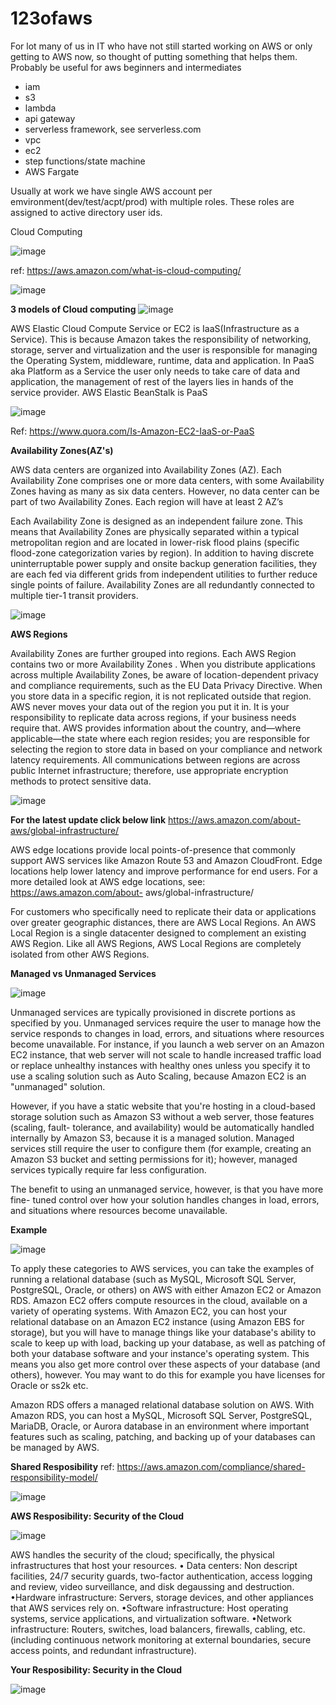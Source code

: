 # 123ofaws
For lot many of us in IT who have not still started  working on AWS or only getting to AWS now, so thought of putting something that helps them. Probably be useful for aws beginners and intermediates

- iam
- s3
- lambda
- api gateway
- serverless framework, see serverless.com
- vpc
- ec2
- step functions/state machine
- AWS Fargate

Usually at work we have single AWS account per emvironment(dev/test/acpt/prod) with multiple roles. These roles are assigned to active directory user ids.

Cloud Computing 

 ![image](https://user-images.githubusercontent.com/52529498/125153907-fcb93300-e124-11eb-8d50-9cfbda1cd436.png)
 
ref: https://aws.amazon.com/what-is-cloud-computing/

![image](https://user-images.githubusercontent.com/52529498/125153922-12c6f380-e125-11eb-864c-f74a574e3d9f.png)

**3 models of Cloud computing**
![image](https://user-images.githubusercontent.com/52529498/125153936-21150f80-e125-11eb-8b0c-78b8683bbc6c.png)
 
AWS Elastic Cloud  Compute Service or EC2 is IaaS(Infrastructure as a Service). This is because Amazon takes the responsibility of networking, storage, server and virtualization and the user is responsible for managing the Operating System, middleware, runtime, data and application. In PaaS aka Platform as a Service the user only needs to take care of data and application, the management of rest of the layers lies in hands of the service provider. AWS Elastic BeanStalk is PaaS

![image](https://user-images.githubusercontent.com/52529498/125153939-296d4a80-e125-11eb-9a7a-b6ab9bb4222f.png)

Ref: https://www.quora.com/Is-Amazon-EC2-IaaS-or-PaaS

**Availability Zones(AZ's)**

AWS data centers are organized into Availability Zones (AZ). Each Availability Zone comprises one or more data centers, with some Availability Zones having as many as six data centers. However, no data center can be part of two Availability Zones. Each region will have at least 2 AZ’s

Each Availability Zone is designed as an independent failure zone. This means that Availability Zones are physically separated within a typical metropolitan region and are located in lower-risk flood plains (specific flood-zone categorization varies by region). In addition to having discrete uninterruptable power supply and onsite backup generation facilities, they are each fed via different grids from independent utilities to further reduce single points of failure. Availability Zones are all redundantly connected to multiple tier-1 transit providers.

![image](https://user-images.githubusercontent.com/52529498/125154052-fbd4d100-e125-11eb-87a6-f3a5ce43a9dc.png)

**AWS Regions**

Availability Zones are further grouped into regions. Each AWS Region contains two or more Availability Zones .
When you distribute applications across multiple Availability Zones, be aware of location-dependent privacy and compliance requirements, such as the EU Data Privacy Directive. When you store data in a specific region, it is not replicated outside that region. AWS never moves your data out of the region you put it in. It is your responsibility to replicate data across regions, if your business needs require that. AWS provides information about the country, and—where applicable—the state where each region resides; you are responsible for selecting the region to store data in based on your compliance and network latency requirements.
All communications between regions are across public Internet infrastructure; therefore, use appropriate encryption methods to protect sensitive data.


![image](https://user-images.githubusercontent.com/52529498/125154117-6dad1a80-e126-11eb-9490-683be53e9fc3.png)

**For the latest update click below link**
https://aws.amazon.com/about-aws/global-infrastructure/

AWS edge locations provide local points-of-presence that commonly support AWS services like Amazon Route 53 and Amazon CloudFront. Edge locations help lower latency and improve performance for end users. For a more detailed look at AWS edge locations, see: https://aws.amazon.com/about- aws/global-infrastructure/

For customers who specifically need to replicate their data or applications over greater geographic distances, there are AWS Local Regions. An AWS Local Region is a single datacenter designed to complement an existing AWS Region. Like all AWS Regions, AWS Local Regions are completely isolated from other AWS Regions. 

**Managed vs Unmanaged Services**

![image](https://user-images.githubusercontent.com/52529498/125154267-31c68500-e127-11eb-940c-d7bcd6a1522e.png)

Unmanaged services are typically provisioned in discrete portions as specified by you. Unmanaged services require the user to manage how the service responds to changes in load, errors, and situations where resources become unavailable. For instance, if you launch a web server on an Amazon EC2 instance, that web server will not scale to handle increased traffic load or replace unhealthy instances with healthy ones unless you specify it to use a scaling solution such as Auto Scaling, because Amazon EC2 is an "unmanaged" solution.

However, if you have a static website that you're hosting in a cloud-based storage solution such as Amazon S3 without a web server, those features (scaling, fault- tolerance, and availability) would be automatically handled internally by Amazon S3, because it is a managed solution. Managed services still require the user to configure them (for example, creating an Amazon S3 bucket and setting permissions for it); however, managed services typically require far less configuration.

The benefit to using an unmanaged service, however, is that you have more fine- tuned control over how your solution handles changes in load, errors, and situations where resources become unavailable.

**Example**

![image](https://user-images.githubusercontent.com/52529498/125154352-a3063800-e127-11eb-91ff-4381b9e1c8e8.png)

To apply these categories to AWS services, you can take the examples of running a relational database (such as MySQL, Microsoft SQL Server, PostgreSQL, Oracle, or others) on AWS with either Amazon EC2 or Amazon RDS. Amazon EC2 offers compute resources in the cloud, available on a variety of operating systems. With Amazon EC2, you can host your relational database on an Amazon EC2 instance (using Amazon EBS for storage), but you will have to manage things like your database's ability to scale to keep up with load, backing up your database, as well as patching of both your database software and your instance's operating system. This means you also get more control over these aspects of your database (and others), however. You may want to do this for example you have licenses for Oracle or ss2k etc.

Amazon RDS offers a managed relational database solution on AWS. With Amazon RDS, you can host a MySQL, Microsoft SQL Server, PostgreSQL, MariaDB, Oracle, or Aurora database in an environment where important features such as scaling, patching, and backing up of your databases can be managed by AWS.

**Shared Resposibility**
ref: https://aws.amazon.com/compliance/shared-responsibility-model/

![image](https://user-images.githubusercontent.com/52529498/125154695-3b50ec80-e129-11eb-91d4-640737b03710.png)


**AWS Resposibility: Security of the Cloud**

![image](https://user-images.githubusercontent.com/52529498/125155223-553ffe80-e12c-11eb-9c74-a856d13b7ed2.png)


AWS handles the security of the cloud; specifically, the physical infrastructures that host your resources.
• Data centers: Non descript facilities, 24/7 security guards, two-factor authentication, access logging and review, video surveillance, and disk degaussing and destruction.
•Hardware infrastructure: Servers, storage devices, and other appliances that AWS services rely on.
•Software infrastructure: Host operating systems, service applications, and virtualization software.
•Network infrastructure: Routers, switches, load balancers, firewalls, cabling, etc. (including continuous network monitoring at external boundaries, secure access points, and redundant infrastructure).


**Your Resposibility: Security in the Cloud**

![image](https://user-images.githubusercontent.com/52529498/125155320-f8911380-e12c-11eb-8d67-64fc9ac356e8.png)










